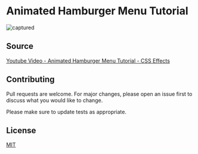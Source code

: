 # Animated Hamburger Menu Tutorial 
![captured](https://user-images.githubusercontent.com/46854403/86903584-ec234680-c0e5-11ea-8c65-793f8c86a269.gif)


## Source

[Youtube Video - Animated Hamburger Menu Tutorial - CSS Effects](https://www.youtube.com/watch?v=dIyVTjJAkLw)

## Contributing
Pull requests are welcome. For major changes, please open an issue first to discuss what you would like to change.

Please make sure to update tests as appropriate.

## License
[MIT](https://choosealicense.com/licenses/mit/)
